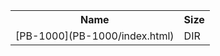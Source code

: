 <table>
<tr><th>Name</th><th>Size</th></tr>
<tr><td>[PB-1000](PB-1000/index.html)</td><td>DIR</td></tr>
</table>
